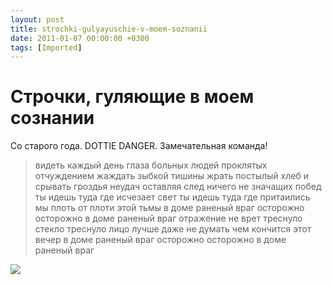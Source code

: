 ```yaml
---
layout: post
title: strochki-gulyayuschie-v-moem-soznanii
date: 2011-01-07 00:00:00 +0300
tags: [Imported]
---
```

# Строчки, гуляющие в моем сознании

Со старого года. DOTTIE DANGER. Замечательная команда!

> видеть каждый день глаза больных людей проклятых отчуждением жаждать зыбкой тишины жрать постылый хлеб и срывать гроздья неудач оставляя след ничего не значащих побед ты идешь туда где исчезает свет ты идешь туда где притаились мы плоть от плоти этой тьмы в доме раненый враг осторожно осторожно в доме раненый враг отражение не врет треснуло стекло треснуло лицо лучше даже не думать чем кончится этот вечер в доме раненый враг осторожно осторожно в доме раненый враг

![](http://assets1.lookatme.ru/1235647140/assets/article_image-image/05/f0/204051/article_image-image-article.jpg)